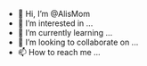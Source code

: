 - 👋 Hi, I’m @AlisMom
- 👀 I’m interested in ...
- 🌱 I’m currently learning ...
- 💞️ I’m looking to collaborate on ...
- 📫 How to reach me ...

<!---
AlisMom/AlisMom is a ✨ special ✨ repository because its `README.md` (this file) appears on your GitHub profile.
You can click the Preview link to take a look at your changes.
--->
